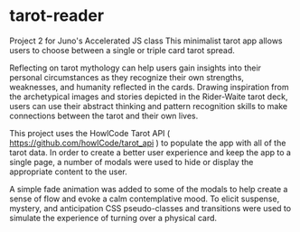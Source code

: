 # tarot-reader
Project 2 for Juno's Accelerated JS class
This minimalist tarot app allows users to choose between a single or triple card tarot spread. 

Reflecting on tarot mythology can help users gain insights into their personal circumstances as they recognize their own strengths, weaknesses, and humanity reflected in the cards. Drawing inspiration from the archetypical images and stories depicted in the Rider-Waite tarot deck, users can use their abstract thinking and pattern recognition skills to make connections between the tarot and their own lives.


This project uses the HowlCode Tarot API ( https://github.com/howlCode/tarot_api ) to populate the app with all of the tarot data. In order to create a better user experience and keep the app to a single page, a number of modals were used to hide or display the appropriate content to the user.


A simple fade animation was added to some of the modals to help create a sense of flow and evoke a calm contemplative mood. To elicit suspense, mystery, and anticipation CSS pseudo-classes and transitions were used to simulate the experience of turning over a physical card.
